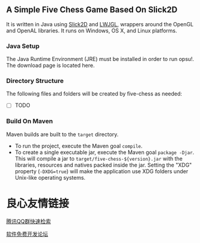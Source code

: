 ## A Simple Five Chess Game Based On Slick2D

It is written in Java using [Slick2D](http://slick.ninjacave.com/) and [LWJGL](http://lwjgl.org/), wrappers around the OpenGL and OpenAL libraries. It runs on Windows, OS X, and Linux platforms.

### Java Setup

The Java Runtime Environment (JRE) must be installed in order to run opsu!. The download page is located here.

### Directory Structure
    
The following files and folders will be created by five-chess as needed:

- [ ] TODO

### Build On Maven

Maven builds are built to the `target` directory.

* To run the project, execute the Maven goal `compile`.
* To create a single executable jar, execute the Maven goal `package -Djar`. This will compile a jar to `target/five-chess-${version}.jar` with the libraries, resources and natives packed inside the jar. Setting the "XDG" property (`-DXDG=true`) will make the application use XDG folders under Unix-like operating systems.



 # 良心友情链接

[腾讯QQ群快速检索](http://u.720life.cn/s/8cf73f7c)

[软件免费开发论坛](http://u.720life.cn/s/bbb01dc0)